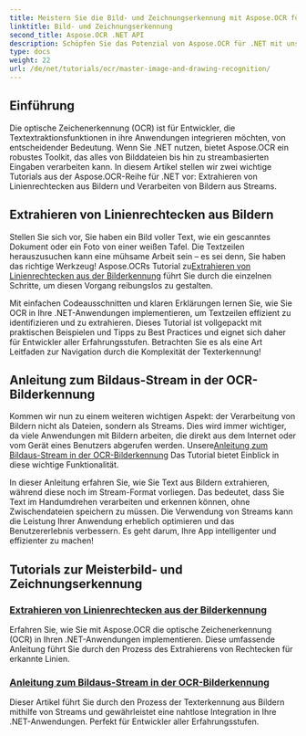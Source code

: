 ```yaml
---
title: Meistern Sie die Bild- und Zeichnungserkennung mit Aspose.OCR für .NET
linktitle: Bild- und Zeichnungserkennung
second_title: Aspose.OCR .NET API
description: Schöpfen Sie das Potenzial von Aspose.OCR für .NET mit unseren Tutorials zur Bild- und Zeichnungserkennung und integrieren Sie mühelos Textextraktion in Ihre Anwendungen.
type: docs
weight: 22
url: /de/net/tutorials/ocr/master-image-and-drawing-recognition/
---
```

## Einführung

Die optische Zeichenerkennung (OCR) ist für Entwickler, die Textextraktionsfunktionen in ihre Anwendungen integrieren möchten, von entscheidender Bedeutung. Wenn Sie .NET nutzen, bietet Aspose.OCR ein robustes Toolkit, das alles von Bilddateien bis hin zu streambasierten Eingaben verarbeiten kann. In diesem Artikel stellen wir zwei wichtige Tutorials aus der Aspose.OCR-Reihe für .NET vor: Extrahieren von Linienrechtecken aus Bildern und Verarbeiten von Bildern aus Streams. 

## Extrahieren von Linienrechtecken aus Bildern

 Stellen Sie sich vor, Sie haben ein Bild voller Text, wie ein gescanntes Dokument oder ein Foto von einer weißen Tafel. Die Textzeilen herauszusuchen kann eine mühsame Arbeit sein – es sei denn, Sie haben das richtige Werkzeug! Aspose.OCRs Tutorial zu[Extrahieren von Linienrechtecken aus der Bilderkennung](./line-rectangles-from-images-recognition/) führt Sie durch die einzelnen Schritte, um diesen Vorgang reibungslos zu gestalten.

Mit einfachen Codeausschnitten und klaren Erklärungen lernen Sie, wie Sie OCR in Ihre .NET-Anwendungen implementieren, um Textzeilen effizient zu identifizieren und zu extrahieren. Dieses Tutorial ist vollgepackt mit praktischen Beispielen und Tipps zu Best Practices und eignet sich daher für Entwickler aller Erfahrungsstufen. Betrachten Sie es als eine Art Leitfaden zur Navigation durch die Komplexität der Texterkennung!

## Anleitung zum Bildaus-Stream in der OCR-Bilderkennung

Kommen wir nun zu einem weiteren wichtigen Aspekt: der Verarbeitung von Bildern nicht als Dateien, sondern als Streams. Dies wird immer wichtiger, da viele Anwendungen mit Bildern arbeiten, die direkt aus dem Internet oder vom Gerät eines Benutzers abgerufen werden. Unsere[Anleitung zum Bildaus-Stream in der OCR-Bilderkennung](./guide-to-image-from-stream/) Das Tutorial bietet Einblick in diese wichtige Funktionalität.

In dieser Anleitung erfahren Sie, wie Sie Text aus Bildern extrahieren, während diese noch im Stream-Format vorliegen. Das bedeutet, dass Sie Text im Handumdrehen verarbeiten und erkennen können, ohne Zwischendateien speichern zu müssen. Die Verwendung von Streams kann die Leistung Ihrer Anwendung erheblich optimieren und das Benutzererlebnis verbessern. Es geht darum, Ihre App intelligenter und effizienter zu machen!

## Tutorials zur Meisterbild- und Zeichnungserkennung
### [Extrahieren von Linienrechtecken aus der Bilderkennung](./line-rectangles-from-images-recognition/)
Erfahren Sie, wie Sie mit Aspose.OCR die optische Zeichenerkennung (OCR) in Ihren .NET-Anwendungen implementieren. Diese umfassende Anleitung führt Sie durch den Prozess des Extrahierens von Rechtecken für erkannte Linien.
### [Anleitung zum Bildaus-Stream in der OCR-Bilderkennung](./guide-to-image-from-stream/)
Dieser Artikel führt Sie durch den Prozess der Texterkennung aus Bildern mithilfe von Streams und gewährleistet eine nahtlose Integration in Ihre .NET-Anwendungen. Perfekt für Entwickler aller Erfahrungsstufen.